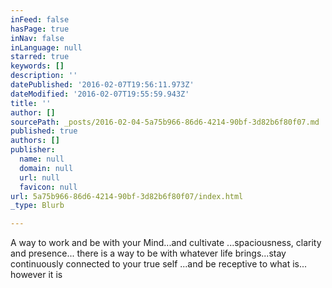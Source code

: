 ```yaml
---
inFeed: false
hasPage: true
inNav: false
inLanguage: null
starred: true
keywords: []
description: ''
datePublished: '2016-02-07T19:56:11.973Z'
dateModified: '2016-02-07T19:55:59.943Z'
title: ''
author: []
sourcePath: _posts/2016-02-04-5a75b966-86d6-4214-90bf-3d82b6f80f07.md
published: true
authors: []
publisher:
  name: null
  domain: null
  url: null
  favicon: null
url: 5a75b966-86d6-4214-90bf-3d82b6f80f07/index.html
_type: Blurb

---
```

A way to work and be with your Mind...and cultivate ...spaciousness, clarity and presence... there is a way to be with whatever life brings...stay continuously connected to your true self ...and be receptive to what is... however it is